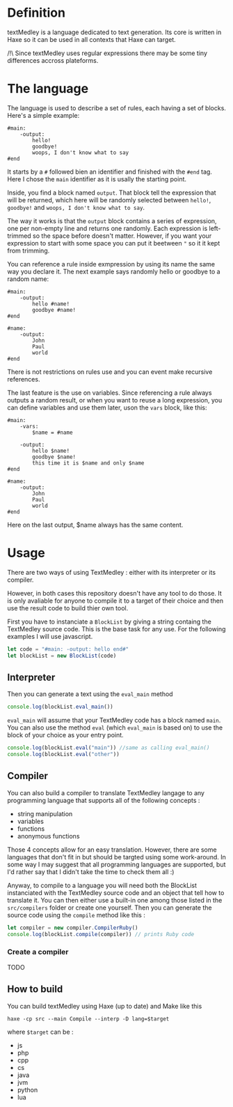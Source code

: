 # Definition

textMedley is a language dedicated to text generation. Its core is written in Haxe so it can be used in all contexts that Haxe can target. 

/!\ Since textMedley uses regular expressions there may be some tiny differences accross plateforms.

# The language

The language is used to describe a set of rules, each having a set of blocks. Here's a simple example:

```
#main:
    -output:
        hello!
        goodbye!
        woops, I don't know what to say
#end
```

It starts by a `#` followed bien an identifier and finished with the `#end` tag. Here I chose the `main` identifier as it is usally the starting point.

Inside, you find a block named `output`. That block tell the expression that will be returned, which here will be randomly selected between `hello!`, `goodbye!` and `woops, I don't know what to say`. 

The way it works is that the `output` block contains a series of expression, one per non-empty line and returns one randomly. Each expression is left-trimmed so the space before doesn't matter. However, if you want your expression to start with some space you can put it beetween `"` so it it kept from trimming.

You can reference a rule inside exmpression by using its name the same way you declare it. The next example says randomly hello or goodbye to a random name:

```
#main:
    -output:
        hello #name!
        goodbye #name!
#end

#name:
    -output:
        John
        Paul
        world
#end
```

There is not restrictions on rules use and you can event make recursive references.

The last feature is the use on variables. Since referencing a rule always outputs a random result, or when you want to reuse a long expression, you can define variables and use them later, uson the `vars` block, like this:

```
#main:
    -vars:
        $name = #name

    -output:
        hello $name!
        goodbye $name!
        this time it is $name and only $name
#end

#name:
    -output:
        John
        Paul
        world
#end
```

Here on the last output, $name always has the same content.

# Usage

There are two ways of using TextMedley : either with its interpreter or its compiler.

However, in both cases this repository doesn't have any tool to do those. It is only avaliable for anyone to compile it to a target of their choice and then use the result code to build thier own tool.

First you have to instanciate a `BlockList` by giving a string containg the TextMedley source code. This is the base task for any use. For the following examples I will use javascript.

```js
let code = "#main: -output: hello end#"
let blockList = new BlockList(code)
```

## Interpreter

Then you can generate a text using the `eval_main` method

```js
console.log(blockList.eval_main())
```

`eval_main` will assume that your TextMedley code has a block named `main`. You can also use the method `eval` (which `eval_main` is based on) to use the block of your choice as your entry point.

```js
console.log(blockList.eval("main")) //same as calling eval_main()
console.log(blockList.eval("other"))
```

## Compiler

You can also build a compiler to translate TextMedley langage to any programming language that supports all of the following concepts :

- string manipulation
- variables
- functions
- anonymous functions

Those 4 concepts allow for an easy translation. However, there are some languages that don't fit in but should be targted using some work-around. In some way I may suggest that all programming languages are supported, but I'd rather say that I didn't take the time to check them all :)

Anyway, to compile to a language you will need both the BlockList instanciated with the TextMedley source code and an object that tell how to translate it. You can then either use a built-in one among those listed in the `src/compilers` folder or create one yourself. Then you can generate the source code using the `compile` method like this :

```js
let compiler = new compiler.CompilerRuby()
console.log(blockList.compile(compiler)) // prints Ruby code
```
### Create a compiler

TODO

## How to build

You can build textMedley using Haxe (up to date) and Make like this

```
haxe -cp src --main Compile --interp -D lang=$target
```

where `$target` can be :
- js
- php
- cpp
- cs
- java
- jvm
- python
- lua

